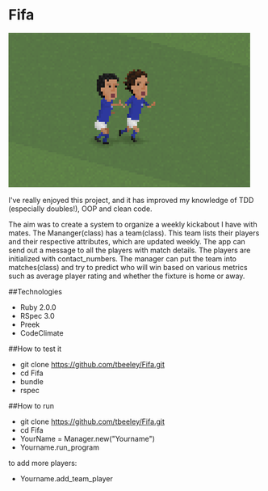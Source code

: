 Fifa
====

![Picture](./assets/tardelli1.png)

I've really enjoyed this project, and it has improved my knowledge of TDD (especially doubles!), OOP and clean code. 

The aim was to create a system to organize a weekly kickabout I have with mates. The Mananger(class) has a team(class). This team lists their players and their respective attributes, which are updated weekly. The app can send out a message to all the players with match details. The players are initialized with contact_numbers. The manager can put the team into matches(class) and try to predict who will win based on various metrics such as average player rating and whether the fixture is home or away. 

##Technologies

- Ruby 2.0.0
- RSpec 3.0
- Preek
- CodeClimate 

##How to test it

- git clone https://github.com/tbeeley/Fifa.git
- cd Fifa
- bundle
- rspec

##How to run

- git clone https://github.com/tbeeley/Fifa.git
- cd Fifa
- YourName = Manager.new("Yourname")
- Yourname.run_program

to add more players:
- Yourname.add_team_player


